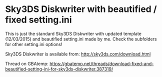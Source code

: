 # Sky3DS Diskwriter with beautified / fixed setting.ini

This is just the standard Sky3DS Diskwriter with updated template (12/03/2015) and beautified setting.ini made by me. Check the subfolders for other setting.ini options!

Sky3DS Diskwriter is available from: http://sky3ds.com/download.html

Thread on GBAtemp: https://gbatemp.net/threads/download-fixed-and-beautified-setting-ini-for-sky3ds-diskwriter.387319/

